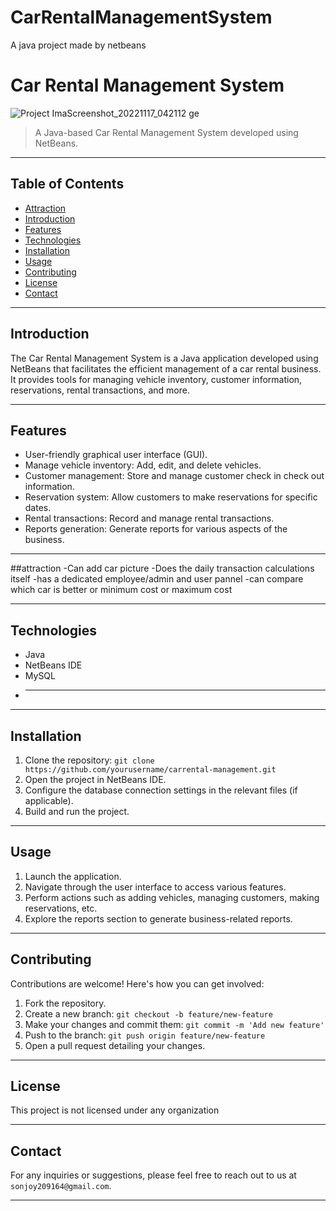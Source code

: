 # CarRentalManagementSystem
A java project made by netbeans 
# Car Rental Management System

![Project Ima![Screenshot_20221117_042112](https://github.com/Sonjoy209164/CarRentalManagementSystem/assets/66799652/5785fba7-d8ac-42e7-990c-8db9c69f5fe8)
ge](project_image.png) <!-- Replace with an image related to your project -->

> A Java-based Car Rental Management System developed using NetBeans.

---

## Table of Contents
- [Attraction](#attraction)
- [Introduction](#introduction)
- [Features](#features)
- [Technologies](#technologies)
- [Installation](#installation)
- [Usage](#usage)
- [Contributing](#contributing)
- [License](#license)
- [Contact](#contact)

---



## Introduction

The Car Rental Management System is a Java application developed using NetBeans that facilitates the efficient management of a car rental business.
It provides tools for managing vehicle inventory, customer information, reservations, rental transactions, and more.

---

## Features

- User-friendly graphical user interface (GUI).
- Manage vehicle inventory: Add, edit, and delete vehicles.
- Customer management: Store and manage customer check in check out information.
- Reservation system: Allow customers to make reservations for specific dates.
- Rental transactions: Record and manage rental transactions.
- Reports generation: Generate reports for various aspects of the business.

---

##attraction
 -Can add car picture 
 -Does the daily transaction calculations itself
 -has a dedicated employee/admin and user pannel
 -can compare which car is better or minimum cost or maximum cost

---

## Technologies

- Java
- NetBeans IDE
- MySQL 
- ****

---

## Installation

1. Clone the repository: `git clone https://github.com/yourusername/carrental-management.git`
2. Open the project in NetBeans IDE.
3. Configure the database connection settings in the relevant files (if applicable).
4. Build and run the project.

---

## Usage

1. Launch the application.
2. Navigate through the user interface to access various features.
3. Perform actions such as adding vehicles, managing customers, making reservations, etc.
4. Explore the reports section to generate business-related reports.

---

## Contributing

Contributions are welcome! Here's how you can get involved:

1. Fork the repository.
2. Create a new branch: `git checkout -b feature/new-feature`
3. Make your changes and commit them: `git commit -m 'Add new feature'`
4. Push to the branch: `git push origin feature/new-feature`
5. Open a pull request detailing your changes.

---

## License

This project is not licensed under any organization

---

## Contact

For any inquiries or suggestions, please feel free to reach out to us at `sonjoy209164@gmail.com`.

---

